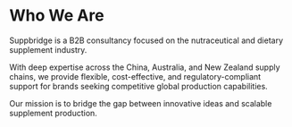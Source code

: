 # Who We Are

Suppbridge is a B2B consultancy focused on the nutraceutical and dietary supplement industry.

With deep expertise across the China, Australia, and New Zealand supply chains, we provide flexible, cost-effective, and regulatory-compliant support for brands seeking competitive global production capabilities.

Our mission is to bridge the gap between innovative ideas and scalable supplement production.